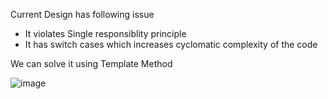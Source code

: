 Current Design has following issue 
  - It violates Single responsiblity principle
  - It has switch cases which increases cyclomatic complexity of the code
  
 We can solve it using Template Method

![image](https://user-images.githubusercontent.com/9116508/179925624-ebf5b97c-17f2-4415-8b04-0e4d47ba1860.png)
